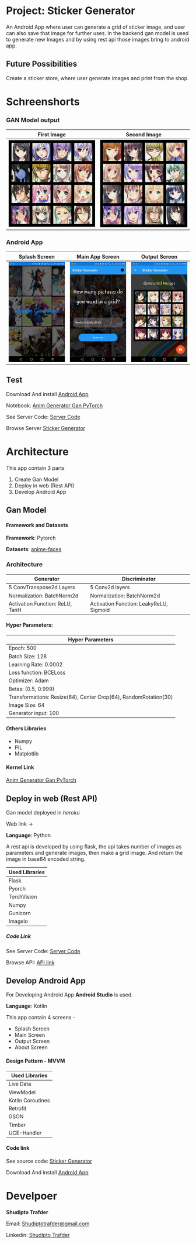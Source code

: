 # Project: Sticker Generator
An Android App where user can generate a grid of sticker image, and user
can also save that image for further uses. In the backend gan model is
used to generate new Images and by using rest api those images bring to
android app.

## Future Possibilities
Create a sticker store, where user generate images and print from the shop.

# Schreenshorts
### GAN Model output
| First Image  | Second Image |
|---| ---|
|  ![First Image](https://github.com/Iamsdt/StickerGenerator/blob/master/img/output.png)  | ![Second Image](https://github.com/Iamsdt/StickerGenerator/blob/master/img/output2.png) |

### Android App
| Splash Screen  | Main App Screen | Output Screen |
|---| ---| ---|
|  ![Splash Screen](https://github.com/Iamsdt/StickerGenerator/blob/master/img/device-2019-08-18-175641.png)  | ![Main Page](https://github.com/Iamsdt/StickerGenerator/blob/master/img/device-2019-08-18-175654.png) | ![Output screen](https://github.com/Iamsdt/StickerGenerator/blob/master/img/device-2019-08-18-175717.png) |

## Test
Download And install [Android App](https://github.com/Iamsdt/StickerGenerator/blob/master/app/release/app-release.apk)

Notebook: [Anim Generator Gan PyTorch](https://www.kaggle.com/iamsdt/anim-generator-gan-pytorch)

See Server Code: [Server Code](https://github.com/Iamsdt/StickerGenerator/tree/master/server)

Browse Server [Sticker Generator](https://anime-generator.herokuapp.com/)


# Architecture
This app contain 3 parts
1. Create Gan Model
2. Deploy in web (Rest API)
3. Develop Android App

## Gan Model
#### Framework and Datasets
**Framework**: Pytorch

**Datasets**: [anime-faces](https://www.kaggle.com/soumikrakshit/anime-faces)

### Architecture
| Generator | Discriminator|
|---| ---|
|5 ConvTranspose2d Layers | 5 Conv2d layers|
| Normalization: BatchNorm2d | Normalization: BatchNorm2d|
| Activation Function: ReLU, TanH | Activation Function: LeakyReLU, Sigmoid|

#### Hyper Parameters:
| Hyper Parameters|
|---|
|Epoch: 500 |
| Batch Size: 128 |
| Learning Rate: 0.0002 |
| Loss function: BCELoss |
| Optimizer: Adam |
| Betas: (0.5, 0.999)|
| Transformations: Resize(64), Center Crop(64), RandomRotation(30) |
| Image Size: 64 |
| Generator input: 100 |

#### Others Libraries
- Numpy
- PIL
- Matplotlib

#### Kernel Link
[Anim Generator Gan PyTorch](https://www.kaggle.com/iamsdt/anim-generator-gan-pytorch)

## Deploy in web (Rest API)
Gan model deployed in *heroku*

Web link -> 

**Language**: Python

A rest api is developed by using flask, the api takes number of images
as parameters and generate images, then make a grid image. And return
the image in base64 encoded string.

| Used Libraries|
| --- |
| Flask
| Pyorch
| TorchVision
| Numpy
| Gunicorn
| Imageio

##### Code Link
See Server Code: [Server Code](https://github.com/Iamsdt/StickerGenerator/tree/master/server)

Browse API: [API link](https://anime-generator.herokuapp.com/)

## Develop Android App
For Developing Android App **Android Studio** is used.

**Language**: Kotlin

This app contain 4 screens -
- Splash Screen
- Main Screen
- Output Screen
- About Screen 

#### Design Pattern - MVVM
| Used Libraries
| ---
| Live Data
| ViewModel
| Kotlin Coroutines
| Retrofit
| GSON
| Timber
| UCE-Handler

#### Code link
See source code: [Sticker Generator](https://github.com/Iamsdt/StickerGenerator/tree/master/app)

Download And install [Android App](https://github.com/Iamsdt/StickerGenerator/blob/master/app/release/app-release.apk)

# Develpoer
**Shudipto Trafder**

Email: [Shudiptotrafder@gmail.com](mailto:shudiptotrafder@gmail.com)

Linkedin: [Shudipto Trafder](https://www.linkedin.com/in/iamsdt/)